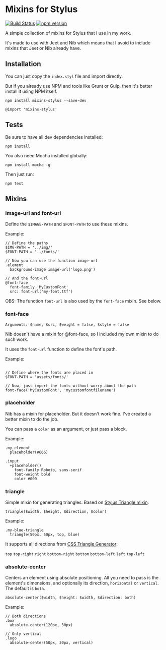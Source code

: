 # Mixins for Stylus

[![Build Status](https://travis-ci.org/gsantiago/mixins-stylus.svg)](https://travis-ci.org/gsantiago/mixins-stylus)
[![npm version](https://badge.fury.io/js/mixins-stylus.svg)](http://badge.fury.io/js/mixins-stylus)

A simple collection of mixins for Stylus that I use in my work.

It's made to use with Jeet and Nib which means that I avoid to include mixins that Jeet or Nib already have.

## Installation

You can just copy the `index.styl` file and import directly.

But if you already use NPM and tools like Grunt or Gulp, then it's better install it using NPM itself.

`npm install mixins-stylus --save-dev`

```stylus
@import 'mixins-stylus'
```

## Tests

Be sure to have all dev dependencies installed:

`npm install`

You also need Mocha installed globally:

`npm install mocha -g`

Then just run:

`npm test`

## Mixins

### image-url and font-url

Define the `$IMAGE-PATH` and `$FONT-PATH` to use these mixins.

Example:

```stylus
// Define the paths
$IMG-PATH = '../img/'
$FONT-PATH = '../fonts/'

// Now you can use the function image-url
.element
  background-image image-url('logo.png')

// And the font-url
@font-face
  font-family 'MyCustomFont'
  src: font-url('my-font.ttf')
```

OBS: The function `font-url` is also used by the `font-face` mixin. See below.

### font-face

`Arguments: $name, $src, $weight = false, $style = false`

Nib doesn't have a mixin for @font-face, so I included my own mixin to do such work.

It uses the `font-url` function to define the font's path.

Example:

```stylus

// Define where the fonts are placed in
$FONT-PATH = 'assets/fonts/'

// Now, just import the fonts without worry about the path
font-face('MyCustomFont', 'mycustomfontfilename')
```

### placeholder

Nib has a mixin for placeholder. But it doesn't work fine. I've created a better mixin to do the job.

You can pass a `color` as an argument, or just pass a block.

Example:

```stylus
.my-element
  placeholder(#666)

.input
  +placeholder()
    font-family Roboto, sans-serif
    font-weight bold
    color #000
```

### triangle

Simple mixin for generating triangles. Based on [Stylus Triangle mixin](https://github.com/juice49/stylus-triangle).

`triangle($width, $height, $direction, $color)`

Example:

```stylus
.my-blue-triangle
  triangle(50px, 50px, top, blue)
```

It supports all directions from [CSS Triangle Generator](http://apps.eky.hk/css-triangle-generator/):

`top` `top-right` `right` `bottom-right` `bottom` `bottom-left` `left` `top-left`


### absolute-center

Centers an element using absolute positioning. All you need to pass is the element's dimensions, and optionally its direction, `horizontal` or `vertical`. The default is `both`.

`absolute-center($width, $height: $width, $direction: both)`

Example:

```stylus
// Both directions
.box
  absolute-center(120px, 30px)

// Only vertical
.logo
  absolute-center(50px, 30px, vertical)
```
